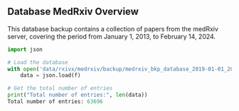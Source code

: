 ## Database MedRxiv Overview

This database backup contains a collection of papers from the medRxiv server, covering the period from January 1, 2013, to February 14, 2024.

```python
import json

# Load the database
with open('data/rxivx/medrxiv/backup/medrxiv_bkp_database_2019-01-01_2024-02-14.json', 'r') as f:
    data = json.load(f)

# Get the total number of entries
print("Total number of entries:", len(data))
Total number of entries: 63696
```
